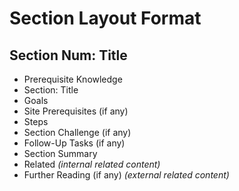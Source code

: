 # Section Layout Format

## Section Num: Title

* Prerequisite Knowledge
* Section: Title
* Goals
* Site Prerequisites (if any)
* Steps
* Section Challenge (if any)
* Follow-Up Tasks (if any)
* Section Summary
* Related *(internal related content)*
* Further Reading (if any) *(external related content)*
